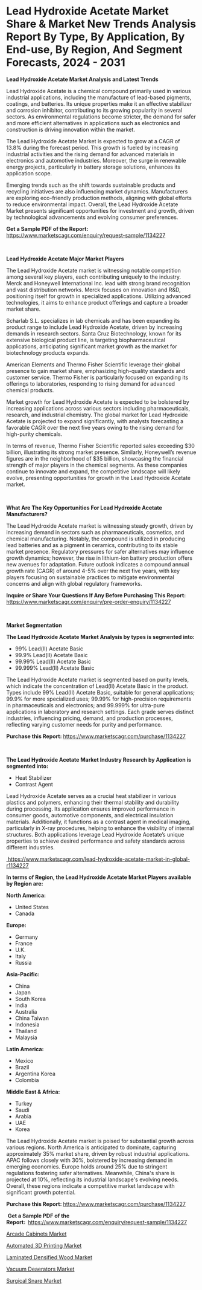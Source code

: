 <p><h1>Lead Hydroxide Acetate Market Share & Market New Trends Analysis Report By Type, By Application, By End-use, By Region, And Segment Forecasts, 2024 - 2031</h1></p><p><strong>Lead Hydroxide Acetate Market Analysis and Latest Trends</strong></p>
<p><p>Lead Hydroxide Acetate is a chemical compound primarily used in various industrial applications, including the manufacture of lead-based pigments, coatings, and batteries. Its unique properties make it an effective stabilizer and corrosion inhibitor, contributing to its growing popularity in several sectors. As environmental regulations become stricter, the demand for safer and more efficient alternatives in applications such as electronics and construction is driving innovation within the market.</p><p>The Lead Hydroxide Acetate Market is expected to grow at a CAGR of 13.8% during the forecast period. This growth is fueled by increasing industrial activities and the rising demand for advanced materials in electronics and automotive industries. Moreover, the surge in renewable energy projects, particularly in battery storage solutions, enhances its application scope. </p><p>Emerging trends such as the shift towards sustainable products and recycling initiatives are also influencing market dynamics. Manufacturers are exploring eco-friendly production methods, aligning with global efforts to reduce environmental impact. Overall, the Lead Hydroxide Acetate Market presents significant opportunities for investment and growth, driven by technological advancements and evolving consumer preferences.</p></p>
<p><strong>Get a Sample PDF of the Report:&nbsp;</strong> <a href="https://www.marketscagr.com/enquiry/request-sample/1134227?utm_campaign=1173&utm_medium=2&utm_source=Github&utm_content=ia&utm_term=08102024&utm_id=lead-hydroxide-acetate">https://www.marketscagr.com/enquiry/request-sample/1134227</a></p>
<p>&nbsp;</p>
<p><strong>Lead Hydroxide Acetate Major Market Players</strong></p>
<p><p>The Lead Hydroxide Acetate market is witnessing notable competition among several key players, each contributing uniquely to the industry. Merck and Honeywell International Inc. lead with strong brand recognition and vast distribution networks. Merck focuses on innovation and R&D, positioning itself for growth in specialized applications. Utilizing advanced technologies, it aims to enhance product offerings and capture a broader market share.</p><p>Scharlab S.L. specializes in lab chemicals and has been expanding its product range to include Lead Hydroxide Acetate, driven by increasing demands in research sectors. Santa Cruz Biotechnology, known for its extensive biological product line, is targeting biopharmaceutical applications, anticipating significant market growth as the market for biotechnology products expands.</p><p>American Elements and Thermo Fisher Scientific leverage their global presence to gain market share, emphasizing high-quality standards and customer service. Thermo Fisher is particularly focused on expanding its offerings to laboratories, responding to rising demand for advanced chemical products.</p><p>Market growth for Lead Hydroxide Acetate is expected to be bolstered by increasing applications across various sectors including pharmaceuticals, research, and industrial chemistry. The global market for Lead Hydroxide Acetate is projected to expand significantly, with analysts forecasting a favorable CAGR over the next five years owing to the rising demand for high-purity chemicals.</p><p>In terms of revenue, Thermo Fisher Scientific reported sales exceeding $30 billion, illustrating its strong market presence. Similarly, Honeywell’s revenue figures are in the neighborhood of $35 billion, showcasing the financial strength of major players in the chemical segments. As these companies continue to innovate and expand, the competitive landscape will likely evolve, presenting opportunities for growth in the Lead Hydroxide Acetate market.</p></p>
<p>&nbsp;</p>
<p><strong>What Are The Key Opportunities For Lead Hydroxide Acetate Manufacturers?</strong></p>
<p><p>The Lead Hydroxide Acetate market is witnessing steady growth, driven by increasing demand in sectors such as pharmaceuticals, cosmetics, and chemical manufacturing. Notably, the compound is utilized in producing lead batteries and as a pigment in ceramics, contributing to its stable market presence. Regulatory pressures for safer alternatives may influence growth dynamics; however, the rise in lithium-ion battery production offers new avenues for adaptation. Future outlook indicates a compound annual growth rate (CAGR) of around 4-5% over the next five years, with key players focusing on sustainable practices to mitigate environmental concerns and align with global regulatory frameworks.</p></p>
<p><strong>Inquire or Share Your Questions If Any Before Purchasing This Report:</strong> <a href="https://www.marketscagr.com/enquiry/pre-order-enquiry/1134227?utm_campaign=1173&utm_medium=2&utm_source=Github&utm_content=ia&utm_term=08102024&utm_id=lead-hydroxide-acetate">https://www.marketscagr.com/enquiry/pre-order-enquiry/1134227</a></p>
<p>&nbsp;</p>
<p><strong>Market Segmentation</strong></p>
<p><strong>The Lead Hydroxide Acetate Market Analysis by types is segmented into:</strong></p>
<p><ul><li>99% Lead(II) Acetate Basic</li><li>99.9% Lead(II) Acetate Basic</li><li>99.99% Lead(II) Acetate Basic</li><li>99.999% Lead(II) Acetate Basic</li></ul></p>
<p><p>The Lead Hydroxide Acetate market is segmented based on purity levels, which indicate the concentration of Lead(II) Acetate Basic in the product. Types include 99% Lead(II) Acetate Basic, suitable for general applications; 99.9% for more specialized uses; 99.99% for high-precision requirements in pharmaceuticals and electronics; and 99.999% for ultra-pure applications in laboratory and research settings. Each grade serves distinct industries, influencing pricing, demand, and production processes, reflecting varying customer needs for purity and performance.</p></p>
<p><strong>Purchase this Report:&nbsp;</strong><a href="https://www.marketscagr.com/purchase/1134227?utm_campaign=1173&utm_medium=2&utm_source=Github&utm_content=ia&utm_term=08102024&utm_id=lead-hydroxide-acetate">https://www.marketscagr.com/purchase/1134227</a></p>
<p>&nbsp;</p>
<p><strong>The Lead Hydroxide Acetate Market Industry Research by Application is segmented into:</strong></p>
<p><ul><li>Heat Stabilizer</li><li>Contrast Agent</li></ul></p>
<p><p>Lead Hydroxide Acetate serves as a crucial heat stabilizer in various plastics and polymers, enhancing their thermal stability and durability during processing. Its application ensures improved performance in consumer goods, automotive components, and electrical insulation materials. Additionally, it functions as a contrast agent in medical imaging, particularly in X-ray procedures, helping to enhance the visibility of internal structures. Both applications leverage Lead Hydroxide Acetate’s unique properties to achieve desired performance and safety standards across different industries.</p></p>
<p><a href="https://www.marketscagr.com/lead-hydroxide-acetate-market-in-global-r1134227?utm_campaign=1173&utm_medium=2&utm_source=Github&utm_content=ia&utm_term=08102024&utm_id=lead-hydroxide-acetate">&nbsp;https://www.marketscagr.com/lead-hydroxide-acetate-market-in-global-r1134227</a></p>
<p><strong>In terms of Region, the Lead Hydroxide Acetate Market Players available by Region are:</strong></p>
<p>
    <p> <strong> North America: </strong>
        <ul>
            <li>United States</li>
            <li>Canada</li>
        </ul>
        </p> 
    <p> <strong> Europe: </strong>
        <ul>
            <li>Germany</li>
            <li>France</li>
            <li>U.K.</li>
            <li>Italy</li>
            <li>Russia</li>
        </ul>
        </p> 
    <p> <strong> Asia-Pacific: </strong>
        <ul>
            <li>China</li>
            <li>Japan</li>
            <li>South Korea</li>
            <li>India</li>
            <li>Australia</li>
            <li>China Taiwan</li>
            <li>Indonesia</li>
            <li>Thailand</li>
            <li>Malaysia</li>
        </ul>
        </p> 
    <p> <strong> Latin America: </strong>
        <ul>
            <li>Mexico</li>
            <li>Brazil</li>
            <li>Argentina Korea</li>
            <li>Colombia</li>
        </ul>
        </p> 
    <p> <strong> Middle East & Africa: </strong>
        <ul>
            <li>Turkey</li>
            <li>Saudi</li>
            <li>Arabia</li>
            <li>UAE</li>
            <li>Korea</li>
        </ul>
    </p>
    </p>
<p><p>The Lead Hydroxide Acetate market is poised for substantial growth across various regions. North America is anticipated to dominate, capturing approximately 35% market share, driven by robust industrial applications. APAC follows closely with 30%, bolstered by increasing demand in emerging economies. Europe holds around 25% due to stringent regulations fostering safer alternatives. Meanwhile, China's share is projected at 10%, reflecting its industrial landscape's evolving needs. Overall, these regions indicate a competitive market landscape with significant growth potential.</p></p>
<p><strong>Purchase this Report: </strong><a href="https://www.marketscagr.com/purchase/1134227?utm_campaign=1173&utm_medium=2&utm_source=Github&utm_content=ia&utm_term=08102024&utm_id=lead-hydroxide-acetate">https://www.marketscagr.com/purchase/1134227</a></p>
<p>&nbsp;<strong>Get a Sample PDF of the Report:&nbsp;&nbsp;</strong><a href="https://www.marketscagr.com/enquiry/request-sample/1134227?utm_campaign=1173&utm_medium=2&utm_source=Github&utm_content=ia&utm_term=08102024&utm_id=lead-hydroxide-acetate">https://www.marketscagr.com/enquiry/request-sample/1134227</a></p>
<p><strong></strong></p>
<p><p><a href="https://www.linkedin.com/pulse/strategic-market-insights-navigating-global-arcade-cabinets-zysze?utm_campaign=1173&utm_medium=2&utm_source=Github&utm_content=ia&utm_term=08102024&utm_id=lead-hydroxide-acetate">Arcade Cabinets Market</a></p><p><a href="https://www.linkedin.com/pulse/analyzing-global-automated-3d-printing-market-growth-bmqze?utm_campaign=1173&utm_medium=2&utm_source=Github&utm_content=ia&utm_term=08102024&utm_id=lead-hydroxide-acetate">Automated 3D Printing Market</a></p><p><a href="https://www.linkedin.com/pulse/comprehensive-laminated-densified-wood-market-report-regional-8j6re?utm_campaign=1173&utm_medium=2&utm_source=Github&utm_content=ia&utm_term=08102024&utm_id=lead-hydroxide-acetate">Laminated Densified Wood Market</a></p><p><a href="https://www.linkedin.com/pulse/investing-vacuum-deaerators-market-trends-leading-products-cqnje?utm_campaign=1173&utm_medium=2&utm_source=Github&utm_content=ia&utm_term=08102024&utm_id=lead-hydroxide-acetate">Vacuum Deaerators Market</a></p><p><a href="https://www.linkedin.com/pulse/influencing-factors-surgical-snare-market-insights-growth-88qre?utm_campaign=1173&utm_medium=2&utm_source=Github&utm_content=ia&utm_term=08102024&utm_id=lead-hydroxide-acetate">Surgical Snare Market</a></p></p>